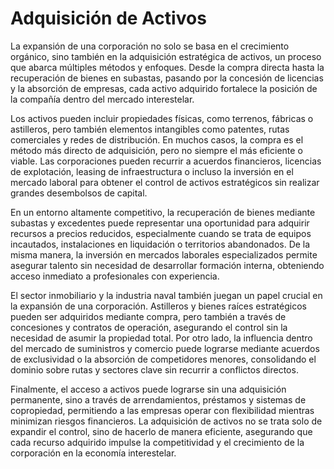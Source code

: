 # Adquisición de Activos

La expansión de una corporación no solo se basa en el crecimiento orgánico, sino también en la adquisición estratégica de activos, un proceso que abarca múltiples métodos y enfoques. Desde la compra directa hasta la recuperación de bienes en subastas, pasando por la concesión de licencias y la absorción de empresas, cada activo adquirido fortalece la posición de la compañía dentro del mercado interestelar.

Los activos pueden incluir propiedades físicas, como terrenos, fábricas o astilleros, pero también elementos intangibles como patentes, rutas comerciales y redes de distribución. En muchos casos, la compra es el método más directo de adquisición, pero no siempre el más eficiente o viable. Las corporaciones pueden recurrir a acuerdos financieros, licencias de explotación, leasing de infraestructura o incluso la inversión en el mercado laboral para obtener el control de activos estratégicos sin realizar grandes desembolsos de capital.

En un entorno altamente competitivo, la recuperación de bienes mediante subastas y excedentes puede representar una oportunidad para adquirir recursos a precios reducidos, especialmente cuando se trata de equipos incautados, instalaciones en liquidación o territorios abandonados. De la misma manera, la inversión en mercados laborales especializados permite asegurar talento sin necesidad de desarrollar formación interna, obteniendo acceso inmediato a profesionales con experiencia.

El sector inmobiliario y la industria naval también juegan un papel crucial en la expansión de una corporación. Astilleros y bienes raíces estratégicos pueden ser adquiridos mediante compra, pero también a través de concesiones y contratos de operación, asegurando el control sin la necesidad de asumir la propiedad total. Por otro lado, la influencia dentro del mercado de suministros y comercio puede lograrse mediante acuerdos de exclusividad o la absorción de competidores menores, consolidando el dominio sobre rutas y sectores clave sin recurrir a conflictos directos.

Finalmente, el acceso a activos puede lograrse sin una adquisición permanente, sino a través de arrendamientos, préstamos y sistemas de copropiedad, permitiendo a las empresas operar con flexibilidad mientras minimizan riesgos financieros. La adquisición de activos no se trata solo de expandir el control, sino de hacerlo de manera eficiente, asegurando que cada recurso adquirido impulse la competitividad y el crecimiento de la corporación en la economía interestelar.
